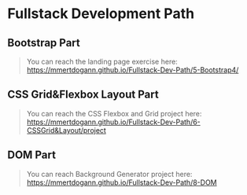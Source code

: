 # Fullstack Development Path

## Bootstrap Part

> You can reach the landing page exercise here: https://mmertdogann.github.io/Fullstack-Dev-Path/5-Bootstrap4/


## CSS Grid&Flexbox Layout Part

>You can reach the CSS Flexbox and Grid project here: https://mmertdogann.github.io/Fullstack-Dev-Path/6-CSSGrid&Layout/project



## DOM Part

>You can reach Background Generator project here: https://mmertdogann.github.io/Fullstack-Dev-Path/8-DOM
